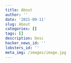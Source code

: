 ```yaml
---
title: About
author: ''
date: '2021-09-11'
slug: About
categories: []
tags: []
description: Desc
hacker_news_id: ''
lobsters_id: ''
meta_img: /images/image.jpg
---
```


